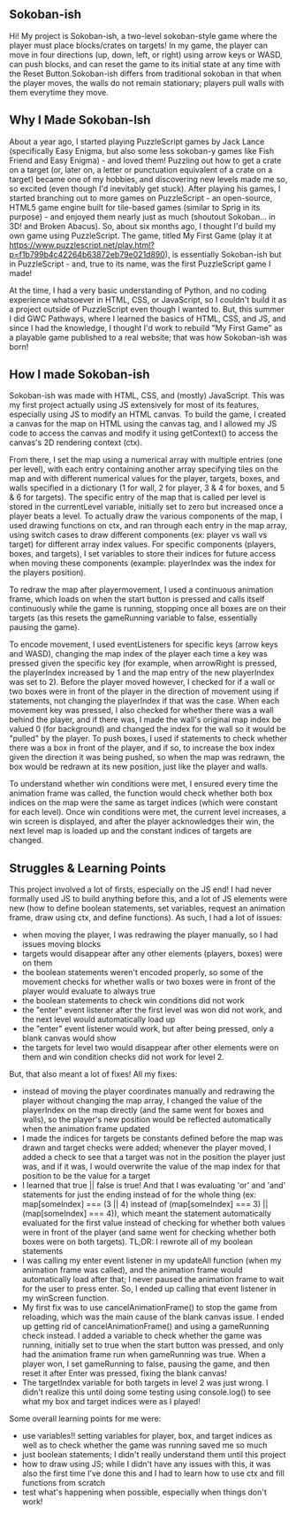 ## Sokoban-ish
Hi! My project is Sokoban-ish, a two-level sokoban-style game where the player must place blocks/crates on targets! In my game, the player can move in four directions (up, down, left, or right) using arrow keys or WASD, can push blocks, and can reset the game to its initial state at any time with the Reset Button.Sokoban-ish differs from traditional sokoban in that when the player moves, the walls do not remain stationary; players pull walls with them everytime they move. 

## Why I Made Sokoban-Ish
About a year ago, I started playing PuzzleScript games by Jack Lance (specifically Easy Enigma, but also some less sokoban-y games like Fish Friend and Easy Enigma) - and loved them! Puzzling out how to get a crate on a target (or, later on, a letter or punctuation equivalent of a crate on a target) became one of my hobbies, and discovering new levels made me so, so excited (even though I'd inevitably get stuck). After playing his games, I started branching out to more games on PuzzleScript - an open-source, HTML5 game engine built for tile-based games (similar to Sprig in its purpose) - and enjoyed them nearly just as much (shoutout Sokoban... in 3D! and Broken Abacus). So, about six months ago, I thought I'd build my own game using PuzzleScript. The game, titled My First Game (play it at https://www.puzzlescript.net/play.html?p=f1b799b4c42264b63872eb79e021d890), is essentially Sokoban-ish but in PuzzleScript - and, true to its name, was the first PuzzleScript game I made!

At the time, I had a very basic understanding of Python, and no coding experience whatsoever in HTML, CSS, or JavaScript, so I couldn't build it as a project outside of PuzzleScript even though I wanted to. But, this summer I did GWC Pathways, where I learned the basics of HTML, CSS, and JS, and since I had the knowledge, I thought I'd work to rebuild "My First Game" as a playable game published to a real website; that was how Sokoban-ish was born!

## How I made Sokoban-ish
Sokoban-ish was made with HTML, CSS, and (mostly) JavaScript. This was my first project actually using JS extensively for most of its features, especially using JS to modify an HTML canvas. To build the game, I created a canvas for the map on HTML using the canvas tag, and I allowed my JS code to access the canvas and modify it using getContext() to access the canvas's 2D rendering context (ctx). 

From there, I set the map using a numerical array with multiple entries (one per level), with each entry containing another array specifying tiles on the map and with different numerical values for the player, targets, boxes, and walls specified in a dictionary (1 for wall, 2 for player, 3 & 4 for boxes, and 5 & 6 for targets). The specific entry of the map that is called per level is stored in the currentLevel variable, initially set to zero but increased once a player beats a level. To actually draw the various components of the map, I used drawing functions on ctx, and ran through each entry in the map array, using switch cases to draw different components (ex: player vs wall vs target) for different array index values. For specific components (players, boxes, and targets), I set variables to store their indices for future access when moving these components (example: playerIndex was the index for the players position).

To redraw the map after playermovement, I used a continuous animation frame, which loads on when the start button is pressed and calls itself continuously while the game is running, stopping once all boxes are on their targets (as this resets the gameRunning variable to false, essentially pausing the game). 

To encode movement, I used eventListeners for specific keys (arrow keys and WASD), changing the map index of the player each time a key was pressed given the specific key (for example, when arrowRight is pressed, the playerIndex increased by 1 and the map entry of the new playerIndex was set to 2). Before the player moved however, I checked for if a wall or two boxes were in front of the player in the direction of movement using if statements, not changing the playerIndex if that was the case. When each movement key was pressed, I also checked for whether there was a wall behind the player, and if there was, I made the wall's original map index be valued 0 (for background) and changed the index for the wall so it would be "pulled" by the player. To push boxes, I used if statements to check whether there was a box in front of the player, and if so, to increase the box index given the direction it was being pushed, so when the map was redrawn, the box would be redrawn at its new position, just like the player and walls.

To understand whether win conditions were met, I ensured every time the animation frame was called, the function would check whether both box indices on the map were the same as target indices (which were constant for each level). Once win conditions were met, the current level increases, a win screen is displayed, and after the player acknowledges their win, the next level map is loaded up and the constant indices of targets are changed. 

## Struggles & Learning Points
This project involved a lot of firsts, especially on the JS end! I had never formally used JS to build anything before this, and a lot of JS elements were new (how to define boolean statements, set variables, request an animation frame, draw using ctx, and define functions). As such, I had a lot of issues:
- when moving the player, I was redrawing the player manually, so I had issues moving blocks
- targets would disappear after any other elements (players, boxes) were on them
- the boolean statements weren't encoded properly, so some of the movement checks for whether walls or two boxes were in front of the player would evaluate to always true 
- the boolean statements to check win conditions did not work
- the "enter" event listener after the first level was won did not work, and the next level would automatically load up
- the "enter" event listener would work, but after being pressed, only a blank canvas would show
- the targets for level two would disappear after other elements were on them and win condition checks did not work for level 2.

But, that also meant a lot of fixes! All my fixes:
- instead of moving the player coordinates manually and redrawing the player without changing the map array, I changed the value of the playerIndex on the map directly (and the same went for boxes and walls), so the player's new position would be reflected automatically when the animation frame updated
- I made the indices for targets be constants defined before the map was drawn and target checks were added; whenever the player moved, I added a check to see that a target was not in the position the player just was, and if it was, I would overwrite the value of the map index for that position to be the value for a target
- I learned that true || false is true! And that I was evaluating 'or' and 'and' statements for just the ending instead of for the whole thing (ex: map[someIndex] === (3 || 4) instead of (map[someIndex] === 3) || (map[someIndex] === 4)), which meant the statement automatically evaluated for the first value instead of checking for whether both values were in front of the player (and same went for checking whether both boxes were on both targets). TL;DR: I rewrote all of my boolean statements
- I was calling my enter event listener in my updateAll function (when my animation frame was called), and the animation frame would automatically load after that; I never paused the animation frame to wait for the user to press enter. So, I ended up calling that event listener in my winScreen function.
- My first fix was to use cancelAnimationFrame() to stop the game from reloading, which was the main cause of the blank canvas issue. I ended up getting rid of cancelAnimationFrame() and using a gameRunning check instead. I added a variable to check whether the game was running, initially set to true when the start button was pressed, and only had the animation frame run when gameRunning was true. When a player won, I set gameRunning to false, pausing the game, and then reset it after Enter was pressed, fixing the blank canvas!
- The targetIndex variable for both targets in level 2 was just wrong. I didn't realize this until doing some testing using console.log() to see what my box and target indices were as I played!

Some overall learning points for me were:
- use variables!! setting variables for player, box, and target indices as well as to check whether the game was running saved me so much
- just boolean statements; I didn't really understand them until this project
- how to draw using JS; while I didn't have any issues with this, it was also the first time I've done this and I had to learn how to use ctx and fill functions from scratch
- test what's happening when possible, especially when things don't work!

